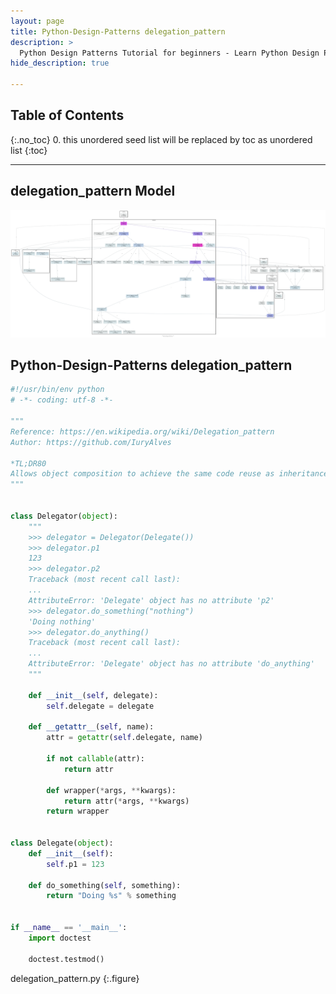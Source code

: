 ```yaml
---
layout: page
title: Python-Design-Patterns delegation_pattern
description: >
  Python Design Patterns Tutorial for beginners - Learn Python Design Patterns in simple and easy steps starting from basic to advanced concepts with examples ...
hide_description: true

---
```


## Table of Contents
{:.no_toc}
0. this unordered seed list will be replaced by toc as unordered list
{:toc}

---


## delegation_pattern Model

![](/courses/python-fesign-patterns/fundamental/viz/delegation_pattern.py.png)


## Python-Design-Patterns delegation_pattern

```py
#!/usr/bin/env python
# -*- coding: utf-8 -*-

"""
Reference: https://en.wikipedia.org/wiki/Delegation_pattern
Author: https://github.com/IuryAlves

*TL;DR80
Allows object composition to achieve the same code reuse as inheritance.
"""


class Delegator(object):
    """
    >>> delegator = Delegator(Delegate())
    >>> delegator.p1
    123
    >>> delegator.p2
    Traceback (most recent call last):
    ...
    AttributeError: 'Delegate' object has no attribute 'p2'
    >>> delegator.do_something("nothing")
    'Doing nothing'
    >>> delegator.do_anything()
    Traceback (most recent call last):
    ...
    AttributeError: 'Delegate' object has no attribute 'do_anything'
    """

    def __init__(self, delegate):
        self.delegate = delegate

    def __getattr__(self, name):
        attr = getattr(self.delegate, name)
        
        if not callable(attr):
            return attr

        def wrapper(*args, **kwargs):
            return attr(*args, **kwargs)
        return wrapper


class Delegate(object):
    def __init__(self):
        self.p1 = 123

    def do_something(self, something):
        return "Doing %s" % something


if __name__ == '__main__':
    import doctest

    doctest.testmod()
```
delegation_pattern.py
{:.figure}
